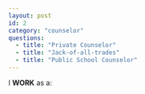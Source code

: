 ```yaml
---
layout: post
id: 2
category: "counselor"
questions:
  - title: "Private Counselor"
  - title: "Jack-of-all-trades"
  - title: "Public School Counselor"
---
```

I **WORK** as a:
